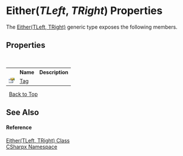 # Either(*TLeft*, *TRight*) Properties
 

The <a href="T_CSharpx_Either_2">Either(TLeft, TRight)</a> generic type exposes the following members.


## Properties
&nbsp;<table><tr><th></th><th>Name</th><th>Description</th></tr><tr><td>![Public property](media/pubproperty.gif "Public property")</td><td><a href="P_CSharpx_Either_2_Tag">Tag</a></td><td /></tr></table>&nbsp;
<a href="#either(*tleft*,-*tright*)-properties">Back to Top</a>

## See Also


#### Reference
<a href="T_CSharpx_Either_2">Either(TLeft, TRight) Class</a><br /><a href="N_CSharpx">CSharpx Namespace</a><br />